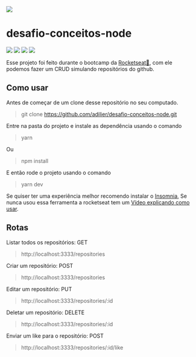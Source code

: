 <img src="https://camo.githubusercontent.com/d25397e9df01fe7882dcc1cbc96bdf052ffd7d0c/68747470733a2f2f73746f726167652e676f6f676c65617069732e636f6d2f676f6c64656e2d77696e642f626f6f7463616d702d676f737461636b2f6865616465722d6465736166696f732e706e67">

# desafio-conceitos-node
![](https://img.shields.io/badge/NPM-6.13.4-red)
![](https://img.shields.io/badge/Node-12.16.0-green)
![](https://img.shields.io/badge/Jest-25.2.6-yellow)
![](https://img.shields.io/badge/Express-4.17.1-blue)

Esse projeto foi feito durante o bootcamp da [Rocketseat💜](https://img.shields.io/badge/Express-4.17.1-blue), com ele podemos fazer um CRUD simulando repositórios do github.

## Como usar

Antes de começar de um clone desse repositório no seu computado.
> git clone https://github.com/adilier/desafio-conceitos-node.git

Entre na pasta do projeto e instale as dependência usando o comando
> yarn

Ou

> npm install

E então rode o projeto usando o comando
> yarn dev

Se quiser ter uma experiência melhor recomendo instalar o [Insomnia](https://insomnia.rest/download/), Se nunca usou essa ferramenta a rocketseat tem um [Vídeo explicando como usar](https://www.youtube.com/watch?v=3tB0uDliS6Y).  

## Rotas
Listar todos os repositórios: GET
> http://localhost:3333/repositories

Criar um repositório: POST
> http://localhost:3333/repositories

Editar um repositório: PUT
> http://localhost:3333/repositories/:id

Deletar um repositório: DELETE
> http://localhost:3333/repositories/:id

Enviar um like para o repositório: POST
> http://localhost:3333/repositories/:id/like
